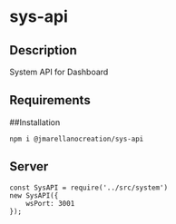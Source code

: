 # sys-api

## Description

System API for Dashboard

## Requirements

##Installation

```
npm i @jmarellanocreation/sys-api
```

## Server

```
const SysAPI = require('../src/system')
new SysAPI({
    wsPort: 3001
});
```